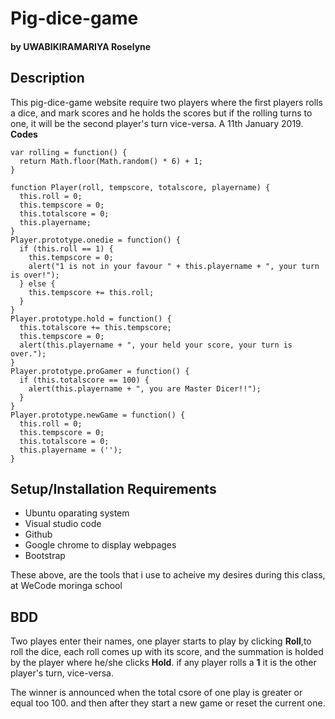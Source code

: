 # Pig-dice-game
#### by **UWABIKIRAMARIYA Roselyne**
## Description
This pig-dice-game website require two players where the first players rolls a dice, and mark scores and he holds the scores but if the rolling turns to one, it will be the second player's turn vice-versa. A 11th January 2019.
**Codes**
```
var rolling = function() {
  return Math.floor(Math.random() * 6) + 1;
}

function Player(roll, tempscore, totalscore, playername) {
  this.roll = 0;
  this.tempscore = 0;
  this.totalscore = 0;
  this.playername;
}
Player.prototype.onedie = function() {
  if (this.roll == 1) {
    this.tempscore = 0;
    alert("1 is not in your favour " + this.playername + ", your turn is over!");
  } else {
    this.tempscore += this.roll;
  }
}
Player.prototype.hold = function() {
  this.totalscore += this.tempscore;
  this.tempscore = 0;
  alert(this.playername + ", your held your score, your turn is over.");
}
Player.prototype.proGamer = function() {
  if (this.totalscore == 100) {
    alert(this.playername + ", you are Master Dicer!!");
  }
}
Player.prototype.newGame = function() {
  this.roll = 0;
  this.tempscore = 0;
  this.totalscore = 0;
  this.playername = ('');
}
```
## Setup/Installation Requirements
* Ubuntu oparating system
* Visual studio code
* Github
* Google chrome to display webpages
* Bootstrap 

These above, are the tools that i use to acheive my desires during this class, at WeCode moringa school
## BDD
Two playes enter their names, one player starts to play by clicking **Roll**,to roll the dice, each roll comes up with its score, and the summation is holded by the player where he/she clicks **Hold**. if any player rolls a **1** it is the other player's turn, vice-versa.

The winner is announced when the total csore of one play is greater or equal too 100. and then after they start a new game or reset the current one. 